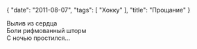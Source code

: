 {
   "date": "2011-08-07",
   "tags": [
      "Хокку"
   ],
   "title": "Прощание"
}

Вылив из сердца  
Боли рифмованный шторм  
С ночью простился...
